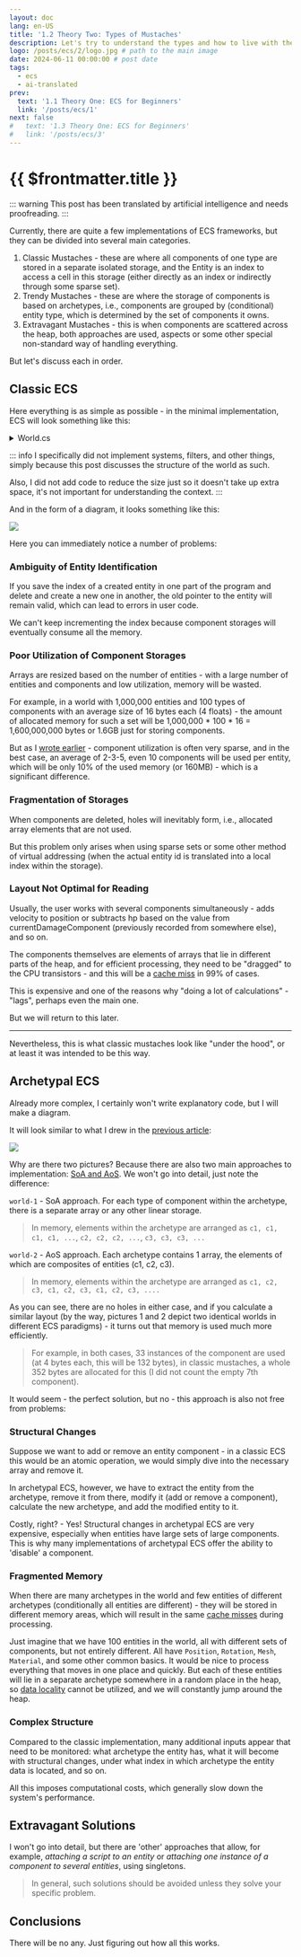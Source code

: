 ```yaml
---
layout: doc
lang: en-US
title: '1.2 Theory Two: Types of Mustaches'
description: Let's try to understand the types and how to live with them in general.
logo: /posts/ecs/2/logo.jpg # path to the main image
date: 2024-06-11 00:00:00 # post date
tags:
  - ecs
  - ai-translated
prev:
  text: '1.1 Theory One: ECS for Beginners'
  link: '/posts/ecs/1' 
next: false
#   text: '1.3 Theory One: ECS for Beginners'
#   link: '/posts/ecs/3' 
---
```

# {{ $frontmatter.title }}

::: warning
This post has been translated by artificial intelligence and needs proofreading.
:::

Currently, there are quite a few implementations of ECS frameworks, but they can be divided into several main categories.

1. Classic Mustaches - these are where all components of one type are stored in a separate isolated storage, and the Entity is an index to access a cell in this storage (either directly as an index or indirectly through some sparse set).
2. Trendy Mustaches - these are where the storage of components is based on archetypes, i.e., components are grouped by (conditional) entity type, which is determined by the set of components it owns.
3. Extravagant Mustaches - this is when components are scattered across the heap, both approaches are used, aspects or some other special non-standard way of handling everything.

But let's discuss each in order.

## Classic ECS

Here everything is as simple as possible - in the minimal implementation, ECS will look something like this:

<details>
    <summary>World.cs</summary>

> An example of usage can be found [here](https://github.com/blackbone/ecs/tree/main/ecs1)

```csharp
public class World : IWorld<int>
{
    private struct ComponentWithFlag<T>
    {
        public bool flag;
        public T component;
    }

    private readonly Queue<int> freeEntityIds = new();
    private readonly Dictionary<Type, Array> components = new();
    
    private bool[] isAlive;

    public World(int entityCount = 256) => Resize(entityCount);

    private void Resize(in int size)
    {
        var initialSize = isAlive?.Length ?? 0;
        if (initialSize >= size) return;

        Array.Resize(ref isAlive, size);
        foreach (var (key, componentStorage) in components)
        {
            var newArray = Array.CreateInstance(componentStorage.GetType().GetElementType()!, size);
            componentStorage.CopyTo(newArray, componentStorage.Length);
            components[key] = componentStorage;
        }
        
        for (var i = initialSize; i < size; i++)
            freeEntityIds.Enqueue(i);
    }

    // CRUD [C]reate :: world
    public int CreateEntity()
    {
        if (freeEntityIds.Count == 0) Resize(isAlive.Length + 32);
        var entity = freeEntityIds.Dequeue();
        isAlive[entity] = true;
        return entity;
    }

    // CRUD [D]elete :: world
    public void DeleteEntity(in int entity) => isAlive[entity] = false;

    // CRUD [C]reate :: entity
    public void AddComponent<T>(in int entityId, in T c)
    {
        ComponentWithFlag<T>[] storage;
        if (components.TryGetValue(typeof(T), out var array)) storage = (ComponentWithFlag<T>[])array;
        else components[typeof(T)] = storage = new ComponentWithFlag<T>[isAlive.Length];
        
        if (storage[entityId].flag) throw new Exception($"Entity {entityId} already has {typeof(T)}");
        storage[entityId] = new ComponentWithFlag<T> { flag = true, component = c };
    }

    // CRUD [R]ead/[U]pdate :: entity
    public ref T GetComponent<T>(in int entityId)
    {
        ComponentWithFlag<T>[] storage;
        if (components.TryGetValue(typeof(T), out var array)) storage = (ComponentWithFlag<T>[])array;
        else components[typeof(T)] = storage = new ComponentWithFlag<T>[isAlive.Length];
        
        if (!storage[entityId].flag) throw new Exception($"Entity {entityId} has no {typeof(T)}");
        return ref storage[entityId].component;
    }

    // CRUD [D]elete :: entity
    public void DeleteComponent<T>(in int entityId)
    {
        ComponentWithFlag<T>[] storage;
        if (components.TryGetValue(typeof(T), out var array)) storage = (ComponentWithFlag<T>[])array;
        else components[typeof(T)] = storage = new ComponentWithFlag<T>[isAlive.Length];

        if (!storage[entityId].flag) throw new Exception($"Entity {entityId} has no {typeof(T)}");
        storage[entityId].flag = false;
        freeEntityIds.Enqueue(entityId);
    }
}
```

</details>

::: info
I specifically did not implement systems, filters, and other things, simply because this post discusses the structure of the world as such.

Also, I did not add code to reduce the size just so it doesn't take up extra space, it's not important for understanding the context.
:::

And in the form of a diagram, it looks something like this:

![](1.svg)

Here you can immediately notice a number of problems:

### Ambiguity of Entity Identification

If you save the index of a created entity in one part of the program and delete and create a new one in another, the old pointer to the entity will remain valid, which can lead to errors in user code.

We can't keep incrementing the index because component storages will eventually consume all the memory.

### Poor Utilization of Component Storages

Arrays are resized based on the number of entities - with a large number of entities and components and low utilization, memory will be wasted.

For example, in a world with 1,000,000 entities and 100 types of components with an average size of 16 bytes each (4 floats) - the amount of allocated memory for such a set will be 1,000,000 * 100 * 16 = 1,600,000,000 bytes or 1.6GB just for storing components.

But as I [wrote earlier](/posts/ecs/1/#entity) - component utilization is often very sparse, and in the best case, an average of 2-3-5, even 10 components will be used per entity, which will be only 10% of the used memory (or 160MB) - which is a significant difference.

### Fragmentation of Storages

When components are deleted, holes will inevitably form, i.e., allocated array elements that are not used.

But this problem only arises when using sparse sets or some other method of virtual addressing (when the actual entity id is translated into a local index within the storage).

### Layout Not Optimal for Reading

Usually, the user works with several components simultaneously - adds velocity to position or subtracts hp based on the value from currentDamageComponent (previously recorded from somewhere else), and so on.

The components themselves are elements of arrays that lie in different parts of the heap, and for efficient processing, they need to be "dragged" to the CPU transistors - and this will be a [cache miss](https://en.wikipedia.org/wiki/CPU_cache#Cache_miss) in 99% of cases.

This is expensive and one of the reasons why "doing a lot of calculations" - "lags", perhaps even the main one.

But we will return to this later.

---

Nevertheless, this is what classic mustaches look like "under the hood", or at least it was intended to be this way.

## Archetypal ECS

Already more complex, I certainly won't write explanatory code, but I will make a diagram.

It will look similar to what I drew in the [previous article](/posts/ecs/1/#archetype):

![](2.svg)

Why are there two pictures? Because there are also two main approaches to implementation: [SoA and AoS](https://en.wikipedia.org/wiki/AoS_and_SoA). We won't go into detail, just note the difference:

`world-1` - SoA approach. For each type of component within the archetype, there is a separate array or any other linear storage.

> In memory, elements within the archetype are arranged as `c1, c1, c1, c1, ...`, `c2, c2, c2, ...`, `c3, c3, c3, ...`

`world-2` - AoS approach. Each archetype contains 1 array, the elements of which are composites of entities (c1, c2, c3).

> In memory, elements within the archetype are arranged as `c1, c2, c3, c1, c2, c3, c1, c2, c3, ....`

As you can see, there are no holes in either case, and if you calculate a similar layout (by the way, pictures 1 and 2 depict two identical worlds in different ECS paradigms) - it turns out that memory is used much more efficiently.

> For example, in both cases, 33 instances of the component are used (at 4 bytes each, this will be 132 bytes), in classic mustaches, a whole 352 bytes are allocated for this (I did not count the empty 7th component).

It would seem - the perfect solution, but no - this approach is also not free from problems:

### Structural Changes

Suppose we want to add or remove an entity component - in a classic ECS this would be an atomic operation, we would simply dive into the necessary array and remove it.

In archetypal ECS, however, we have to extract the entity from the archetype, remove it from there, modify it (add or remove a component), calculate the new archetype, and add the modified entity to it.

Costly, right? - Yes! Structural changes in archetypal ECS are very expensive, especially when entities have large sets of large components.
This is why many implementations of archetypal ECS offer the ability to 'disable' a component.

### Fragmented Memory

When there are many archetypes in the world and few entities of different archetypes (conditionally all entities are different) - they will be stored in different memory areas, which will result in the same [cache misses](https://en.wikipedia.org/wiki/CPU_cache#Cache_miss) during processing.

Just imagine that we have 100 entities in the world, all with different sets of components, but not entirely different. All have `Position`, `Rotation`, `Mesh`, `Material`, and some other common basics. It would be nice to process everything that moves in one place and quickly.
But each of these entities will lie in a separate archetype somewhere in a random place in the heap, so [data locality](http://gameprogrammingpatterns.com/data-locality.html) cannot be utilized, and we will constantly jump around the heap.

### Complex Structure

Compared to the classic implementation, many additional inputs appear that need to be monitored: what archetype the entity has, what it will become with structural changes, under what index in which archetype the entity data is located, and so on.

All this imposes computational costs, which generally slow down the system's performance.

## Extravagant Solutions

I won't go into detail, but there are 'other' approaches that allow, for example, *attaching a script to an entity* or *attaching one instance of a component to several entities*, using singletons.
> In general, such solutions should be avoided unless they solve your specific problem.

## Conclusions

There will be no any. Just figuring out how all this works.